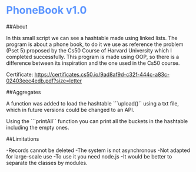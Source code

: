 <h1 style='color: #5C95FF'>PhoneBook v1.0</h1>

##About

In this small script we can see a hashtable made using linked lists. The program is about a phone book, to do it we use as reference the problem (Pset 5) proposed by the Cs50 Course of Harvard University which I completed successfully. This program is made using OOP, so there is a difference between its inspiration and the one used in the Cs50 course.

Certificate: https://certificates.cs50.io/9ad8af9d-c32f-444c-a83c-02403eec4edb.pdf?size=letter

##Aggregates

A function was added to load the hashtable ```upload()`` using a txt file, which in future versions could be changed to an API.

Using the ```printAll`` function you can print all the buckets in the hashtable including the empty ones.

##Limitations

-Records cannot be deleted
-The system is not asynchronous
-Not adapted for large-scale use
-To use it you need node.js
-It would be better to separate the classes by modules.
